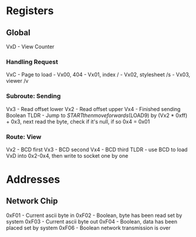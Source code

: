# Registers
## Global
VxD - View Counter

### Handling Request
VxC - Page to load
	- Vx00, 404
	- Vx01, index /
	- Vx02, stylesheet /s
	- Vx03, viewer /v

### Subroute: Sending
Vx3 - Read offset lower
Vx2 - Read offset upper
Vx4 - Finished sending Boolean
TLDR - Jump to $START then move forwards ($LOAD9) by (Vx2 * 0xff) + 0x3, next read the byte, check if it's null, if so 0x4 = 0x01

### Route: View
Vx2 - BCD first
Vx3 - BCD second
Vx4 - BCD third
TLDR - use BCD to load VxD into 0x2-0x4, then write to socket one by one

# Addresses

## Network Chip
0xF01 - Current ascii byte in
0xF02 - Boolean, byte has been read set by system
0xF03 - Current ascii byte out
0xF04 - Boolean, data has been placed set by system
0xF06 - Boolean network transmission is over

